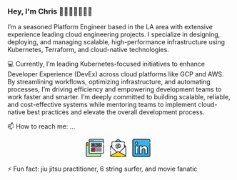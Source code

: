 ### Hey, I'm Chris 👨🏽‍💻👋🏽🤙🏽

I’m a seasoned Platform Engineer based in the LA area with extensive experience leading cloud engineering projects. I specialize in designing, deploying, and managing scalable, high-performance infrastructure using Kubernetes, Terraform, and cloud-native technologies.

💻 Currently, I’m leading Kubernetes-focused initiatives to enhance Developer Experience (DevEx) across cloud platforms like GCP and AWS. By streamlining workflows, optimizing infrastructure, and automating processes, I’m driving efficiency and empowering development teams to work faster and smarter. I’m deeply committed to building scalable, reliable, and cost-effective systems while mentoring teams to implement cloud-native best practices and elevate the overall development process.


📫 How to reach me: ...

<p align='center'>
<!-- <a href="https://www.hackerrank.com/TheOpsDev"><img height="40" src="https://raw.githubusercontent.com/theopsdev/theopsdev/master/images/HackerRank_logo.png"></a>&nbsp;&nbsp; -->
<a href="https://blog.theops.dev"><img height="40" src="https://raw.githubusercontent.com/theopsdev/theopsdev/master/images/blog.png"></a>&nbsp;&nbsp;
<a href="mailto:christian@christian-herrera.com"><img height="40" src="https://raw.githubusercontent.com/theopsdev/theopsdev/master/images/email.png"></a>&nbsp;&nbsp;
<a href="https://linkedin.com/in/theopsdev"><img height="40" src="https://raw.githubusercontent.com/theopsdev/theopsdev/master/images/linkedin.png"></a>&nbsp;&nbsp;
</p>

⚡ Fun fact: jiu jitsu practitioner, 6 string surfer, and movie fanatic

<!--
**TheOpsDev/TheOpsDev** is a ✨ _special_ ✨ repository because its `README.md` (this file) appears on your GitHub profile.

Here are some ideas to get you started:

- 🔭 I’m currently working on ...
- 🌱 I’m currently learning ...
- 👯 I’m looking to collaborate on ...
- 🤔 I’m looking for help with ...
- 💬 Ask me about ...
- 📫 How to reach me: ...
- 😄 Pronouns: ...
- ⚡ Fun fact: ...
-->
